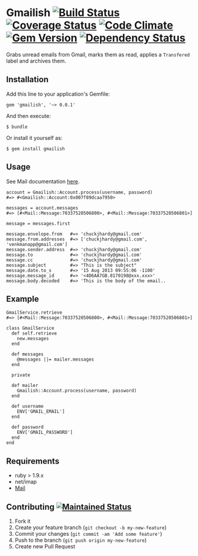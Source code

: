 # Gmailish [![Build Status](https://travis-ci.org/ChuckJHardy/Gmailish.png)](https://travis-ci.org/ChuckJHardy/Gmailish) [![Coverage Status](https://coveralls.io/repos/ChuckJHardy/Gmailish/badge.png?branch=master)](https://coveralls.io/r/ChuckJHardy/Gmailish) [![Code Climate](https://codeclimate.com/github/ChuckJHardy/Gmailish.png)](https://codeclimate.com/github/ChuckJHardy/Gmailish) [![Gem Version](https://badge.fury.io/rb/gmailish.png)](https://rubygems.org/gems/gmailish) [![Dependency Status](https://gemnasium.com/ChuckJHardy/Gmailish.png)](https://gemnasium.com/ChuckJhardy/Gmailish)

Grabs unread emails from Gmail, marks them as read, applies a `Transfered` label and archives them.

## Installation

Add this line to your application's Gemfile:

    gem 'gmailish', '~> 0.0.1'

And then execute:

    $ bundle

Or install it yourself as:

    $ gem install gmailish

## Usage

See Mail documentation [here](http://github.com/mikel/mail).

	account = Gmailish::Account.process(username, password)
	#=> #<Gmailish::Account:0x007f89dcaa7950>
	
	messages = account.messages
	#=> [#<Mail::Message:70337520506800>, #<Mail::Message:70337520506801>]
	
	message = messages.first

	message.envelope.from   #=> 'chuckjhardy@gmail.com'
	message.from.addresses  #=> ['chuckjhardy@gmail.com', 'venkmanapp@gmail.com']
	message.sender.address  #=> 'chuckjhardy@gmail.com'
	message.to              #=> 'chuckjhardy@gmail.com'
	message.cc              #=> 'chuckjhardy@gmail.com'
	message.subject         #=> "This is the subject"
	message.date.to_s       #=> '15 Aug 2013 09:55:06 -1100'
	message.message_id      #=> '<4D6AA7GB.8170198@xxx.xxx>'
	message.body.decoded    #=> 'This is the body of the email..
	
## Example

	GmailService.retrieve
	#=> [#<Mail::Message:70337520506800>, #<Mail::Message:70337520506801>]

	class GmailService
	  def self.retrieve
	    new.messages
	  end

	  def messages
	    @messages ||= mailer.messages
	  end

	  private

	  def mailer
	    Gmailish::Account.process(username, password)
	  end

	  def username
	    ENV['GMAIL_EMAIL']
	  end

	  def password
	    ENV['GMAIL_PASSWORD']
	  end
	end

## Requirements

* ruby > 1.9.x
* net/imap
* [Mail](http://rubygems.org/gems/mail)

## Contributing [![Maintained Status](http://stillmaintained.com/ChuckJHardy/Gmailish.png)](http://stillmaintained.com/ChuckJHardy/Gmailish)

1. Fork it
2. Create your feature branch (`git checkout -b my-new-feature`)
3. Commit your changes (`git commit -am 'Add some feature'`)
4. Push to the branch (`git push origin my-new-feature`)
5. Create new Pull Request
